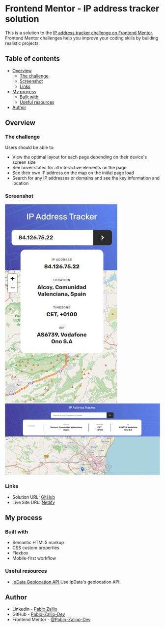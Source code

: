 # Frontend Mentor - IP address tracker solution

This is a solution to the [IP address tracker challenge on Frontend Mentor](https://www.frontendmentor.io/challenges/ip-address-tracker-I8-0yYAH0). Frontend Mentor challenges help you improve your coding skills by building realistic projects. 

## Table of contents

- [Overview](#overview)
  - [The challenge](#the-challenge)
  - [Screenshot](#screenshot)
  - [Links](#links)
- [My process](#my-process)
  - [Built with](#built-with)
  - [Useful resources](#useful-resources)
- [Author](#author)



## Overview

### The challenge

Users should be able to:

- View the optimal layout for each page depending on their device's screen size
- See hover states for all interactive elements on the page
- See their own IP address on the map on the initial page load
- Search for any IP addresses or domains and see the key information and location

### Screenshot

![](./images/image-readme-mobile.jpg)
![](./images/image-readme-desktop.jpg)


### Links

- Solution URL:  [GitHub](https://github.com/Pablo-Zallio-Dev/address-tracker/tree/main/images)
- Live Site URL: [Netlify](https://tracker-address-app.netlify.app/)

## My process

### Built with

- Semantic HTML5 markup
- CSS custom properties
- Flexbox
- Mobile-first workflow



### Useful resources

- [IpData Geolocation API ](https://ipdata.co/) Use IpData's geolocation API.

## Author

- Linkedin - [Pablo Zallio](https://www.linkedin.com/in/pablo-damian-zallio-zabala-140b83278/)
- GitHub - [Pablo-Zallio-Dev](https://github.com/Pablo-Zallio-Dev)
- Frontend Mentor - [@Pablo-Zallop-Dev](https://www.frontendmentor.io/profile/Pablo-Zallio-Dev)


